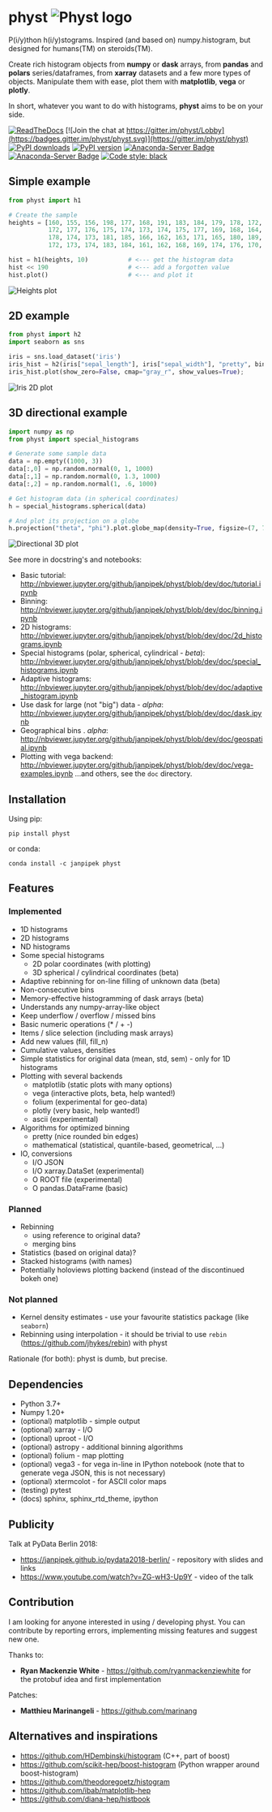 # physt ![Physt logo](doc/physt-logo64.png)

P(i/y)thon h(i/y)stograms. Inspired (and based on) numpy.histogram, but designed for humans(TM) on steroids(TM).

Create rich histogram objects from **numpy** or **dask** arrays, from **pandas** and **polars** series/dataframes,
from **xarray** datasets and a few more types of objects. Manipulate them with ease, plot them with **matplotlib**,
**vega** or **plotly**.

In short, whatever you want to do with histograms, **physt** aims to be on your side.

[![ReadTheDocs](https://readthedocs.org/projects/physt/badge/?version=latest)](http://physt.readthedocs.io/en/latest/)
[![Join the chat at https://gitter.im/physt/Lobby](https://badges.gitter.im/physt/physt.svg)](https://gitter.im/physt/physt)
[![PyPI downloads](https://img.shields.io/pypi/dm/physt)](https://pypi.org/project/physt/)
[![PyPI version](https://badge.fury.io/py/physt.svg)](https://badge.fury.io/py/physt)
[![Anaconda-Server Badge](https://anaconda.org/janpipek/physt/badges/version.svg)](https://anaconda.org/janpipek/physt)
[![Anaconda-Server Badge](https://anaconda.org/janpipek/physt/badges/license.svg)](https://anaconda.org/janpipek/physt)
[![Code style: black](https://img.shields.io/badge/code%20style-black-000000.svg)](https://github.com/psf/black)


## Simple example

```python
from physt import h1

# Create the sample
heights = [160, 155, 156, 198, 177, 168, 191, 183, 184, 179, 178, 172, 173, 175,
           172, 177, 176, 175, 174, 173, 174, 175, 177, 169, 168, 164, 175, 188,
           178, 174, 173, 181, 185, 166, 162, 163, 171, 165, 180, 189, 166, 163,
           172, 173, 174, 183, 184, 161, 162, 168, 169, 174, 176, 170, 169, 165]

hist = h1(heights, 10)           # <--- get the histogram data
hist << 190                      # <--- add a forgotten value
hist.plot()                      # <--- and plot it
```

![Heights plot](doc/heights.png)

## 2D example

```python
from physt import h2
import seaborn as sns

iris = sns.load_dataset('iris')
iris_hist = h2(iris["sepal_length"], iris["sepal_width"], "pretty", bin_count=[12, 7], name="Iris")
iris_hist.plot(show_zero=False, cmap="gray_r", show_values=True);
```

![Iris 2D plot](doc/iris-2d.png)

## 3D directional example

```python
import numpy as np
from physt import special_histograms

# Generate some sample data
data = np.empty((1000, 3))
data[:,0] = np.random.normal(0, 1, 1000)
data[:,1] = np.random.normal(0, 1.3, 1000)
data[:,2] = np.random.normal(1, .6, 1000)

# Get histogram data (in spherical coordinates)
h = special_histograms.spherical(data)

# And plot its projection on a globe
h.projection("theta", "phi").plot.globe_map(density=True, figsize=(7, 7), cmap="rainbow")
```

![Directional 3D plot](doc/globe.png)

See more in docstring's and notebooks:

- Basic tutorial: <http://nbviewer.jupyter.org/github/janpipek/physt/blob/dev/doc/tutorial.ipynb>
- Binning: <http://nbviewer.jupyter.org/github/janpipek/physt/blob/dev/doc/binning.ipynb>
- 2D histograms: <http://nbviewer.jupyter.org/github/janpipek/physt/blob/dev/doc/2d_histograms.ipynb>
- Special histograms (polar, spherical, cylindrical - *beta*): <http://nbviewer.jupyter.org/github/janpipek/physt/blob/dev/doc/special_histograms.ipynb>
- Adaptive histograms: <http://nbviewer.jupyter.org/github/janpipek/physt/blob/dev/doc/adaptive_histogram.ipynb>
- Use dask for large (not "big") data - *alpha*: <http://nbviewer.jupyter.org/github/janpipek/physt/blob/dev/doc/dask.ipynb>
- Geographical bins . *alpha*: <http://nbviewer.jupyter.org/github/janpipek/physt/blob/dev/doc/geospatial.ipynb>
- Plotting with vega backend: <http://nbviewer.jupyter.org/github/janpipek/physt/blob/dev/doc/vega-examples.ipynb>
...and others, see the `doc` directory.

## Installation

Using pip:

`pip install physt`

or conda:

`conda install -c janpipek physt`

## Features

### Implemented

* 1D histograms
* 2D histograms
* ND histograms
* Some special histograms
  - 2D polar coordinates (with plotting)
  - 3D spherical / cylindrical coordinates (beta)
* Adaptive rebinning for on-line filling of unknown data (beta)
* Non-consecutive bins
* Memory-effective histogramming of dask arrays (beta)
* Understands any numpy-array-like object
* Keep underflow / overflow / missed bins
* Basic numeric operations (* / + -)
* Items / slice selection (including mask arrays)
* Add new values (fill, fill_n)
* Cumulative values, densities
* Simple statistics for original data (mean, std, sem) - only for 1D histograms
* Plotting with several backends
  - matplotlib (static plots with many options)
  - vega (interactive plots, beta, help wanted!)
  - folium (experimental for geo-data)
  - plotly (very basic, help wanted!)
  - ascii (experimental)
* Algorithms for optimized binning
  - pretty (nice rounded bin edges)
  - mathematical (statistical, quantile-based, geometrical, ...)
* IO, conversions
  - I/O JSON
  - I/O xarray.DataSet (experimental)
  - O ROOT file (experimental)
  - O pandas.DataFrame (basic)

### Planned
* Rebinning
  - using reference to original data?
  - merging bins
* Statistics (based on original data)?
* Stacked histograms (with names)
* Potentially holoviews plotting backend (instead of the discontinued bokeh one)

### Not planned
* Kernel density estimates - use your favourite statistics package (like `seaborn`)
* Rebinning using interpolation - it should be trivial to use `rebin` (<https://github.com/jhykes/rebin>) with physt

Rationale (for both): physt is dumb, but precise.

## Dependencies

- Python 3.7+
- Numpy 1.20+
- (optional) matplotlib - simple output
- (optional) xarray - I/O
- (optional) uproot - I/O
- (optional) astropy - additional binning algorithms
- (optional) folium - map plotting
- (optional) vega3 - for vega in-line in IPython notebook (note that to generate vega JSON, this is not necessary)
- (optional) xtermcolot - for ASCII color maps
- (testing) pytest
- (docs) sphinx, sphinx_rtd_theme, ipython

## Publicity

Talk at PyData Berlin 2018:
- <https://janpipek.github.io/pydata2018-berlin/> - repository with slides and links
- <https://www.youtube.com/watch?v=ZG-wH3-Up9Y> - video of the talk

## Contribution

I am looking for anyone interested in using / developing physt. You can contribute by reporting errors, implementing missing features and suggest new one.

Thanks to:
- **Ryan Mackenzie White** - <https://github.com/ryanmackenziewhite> for the protobuf idea and first implementation

Patches:
- **Matthieu Marinangeli** - <https://github.com/marinang>

## Alternatives and inspirations

* <https://github.com/HDembinski/histogram> (C++, part of boost)
* <https://github.com/scikit-hep/boost-histogram> (Python wrapper around boost-histogram)
* <https://github.com/theodoregoetz/histogram>
* <https://github.com/ibab/matplotlib-hep>
* <https://github.com/diana-hep/histbook>
